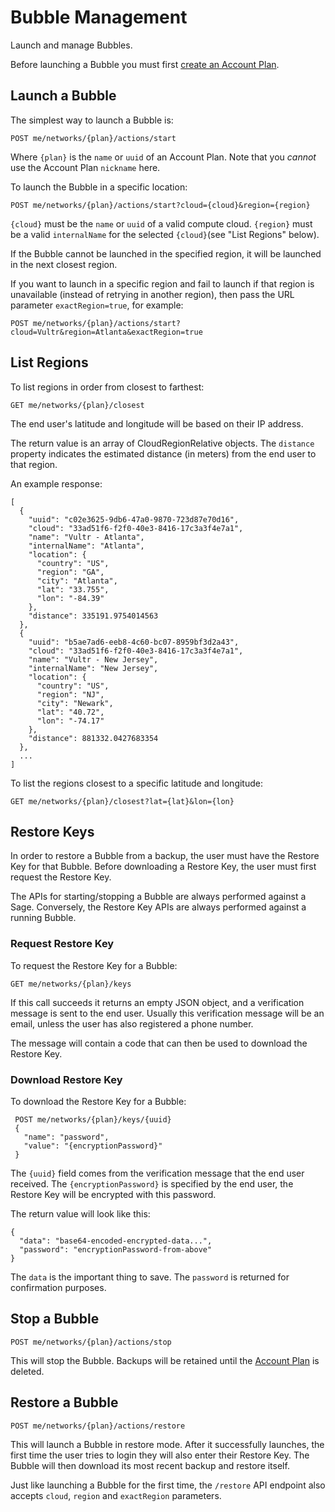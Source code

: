 # Bubble Management
Launch and manage Bubbles.

Before launching a Bubble you must first [create an Account Plan](plans.md).

## Launch a Bubble
The simplest way to launch a Bubble is:

    POST me/networks/{plan}/actions/start

Where `{plan}` is the `name` or `uuid` of an Account Plan. Note that you *cannot* use the Account Plan `nickname` here.

To launch the Bubble in a specific location:

    POST me/networks/{plan}/actions/start?cloud={cloud}&region={region}

`{cloud}` must be the `name` or `uuid` of a valid compute cloud.
`{region}` must be a valid `internalName` for the selected `{cloud}`(see "List Regions" below).

If the Bubble cannot be launched in the specified region, it will be launched in the next closest region.

If you want to launch in a specific region and fail to launch if that region is unavailable (instead of retrying in another region),
then pass the URL parameter `exactRegion=true`, for example:

    POST me/networks/{plan}/actions/start?cloud=Vultr&region=Atlanta&exactRegion=true

## List Regions
To list regions in order from closest to farthest:

    GET me/networks/{plan}/closest

The end user's latitude and longitude will be based on their IP address.

The return value is an array of CloudRegionRelative objects. The `distance` property indicates the estimated distance
(in meters) from the end user to that region.

An example response:

    [
      {
        "uuid": "c02e3625-9db6-47a0-9870-723d87e70d16",
        "cloud": "33ad51f6-f2f0-40e3-8416-17c3a3f4e7a1",
        "name": "Vultr - Atlanta",
        "internalName": "Atlanta",
        "location": {
          "country": "US",
          "region": "GA",
          "city": "Atlanta",
          "lat": "33.755",
          "lon": "-84.39"
        },
        "distance": 335191.9754014563
      },
      {
        "uuid": "b5ae7ad6-eeb8-4c60-bc07-8959bf3d2a43",
        "cloud": "33ad51f6-f2f0-40e3-8416-17c3a3f4e7a1",
        "name": "Vultr - New Jersey",
        "internalName": "New Jersey",
        "location": {
          "country": "US",
          "region": "NJ",
          "city": "Newark",
          "lat": "40.72",
          "lon": "-74.17"
        },
        "distance": 881332.0427683354
      },
      ...
    ]

To list the regions closest to a specific latitude and longitude:

    GET me/networks/{plan}/closest?lat={lat}&lon={lon}

## Restore Keys
In order to restore a Bubble from a backup, the user must have the Restore Key for that Bubble.
Before downloading a Restore Key, the user must first request the Restore Key.

The APIs for starting/stopping a Bubble are always performed against a Sage.
Conversely, the Restore Key APIs are always performed against a running Bubble.

### Request Restore Key
To request the Restore Key for a Bubble:

    GET me/networks/{plan}/keys

If this call succeeds it returns an empty JSON object, and a verification message is sent to the end user.
Usually this verification message will be an email, unless the user has also registered a phone number.

The message will contain a code that can then be used to download the Restore Key.

### Download Restore Key
To download the Restore Key for a Bubble:

     POST me/networks/{plan}/keys/{uuid}
     {
       "name": "password",
       "value": "{encryptionPassword}"
     }

The `{uuid}` field comes from the verification message that the end user received.
The `{encryptionPassword}` is specified by the end user, the Restore Key will be encrypted with this password.

The return value will look like this:

    {
      "data": "base64-encoded-encrypted-data...",
      "password": "encryptionPassword-from-above"
    }

The `data` is the important thing to save. The `password` is returned for confirmation purposes.

## Stop a Bubble

    POST me/networks/{plan}/actions/stop

This will stop the Bubble. Backups will be retained until the [Account Plan](plans.md) is deleted.

## Restore a Bubble

    POST me/networks/{plan}/actions/restore

This will launch a Bubble in restore mode. After it successfully launches, the first time the user tries to login
they will also enter their Restore Key. The Bubble will then download its most recent backup and restore itself.

Just like launching a Bubble for the first time, the `/restore` API endpoint also accepts `cloud`, `region` and `exactRegion` parameters.
